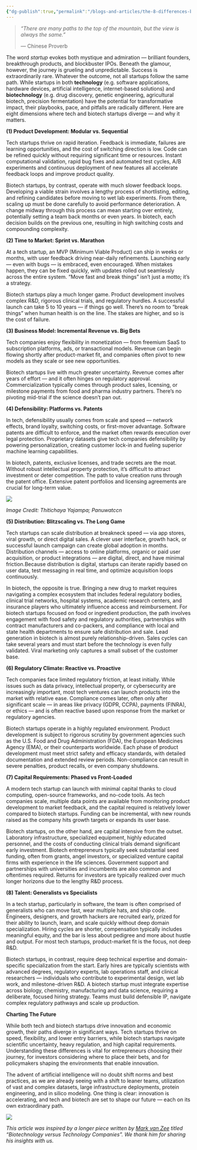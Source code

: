 ```yaml
---
{"dg-publish":true,"permalink":"/blogs-and-articles/the-8-differences-between-tech-and-biotech-startups/","tags":["precision_fermentation","alternative_proteins"],"created":"2025-10-23T17:42:47.591+01:00","updated":"2025-10-23T17:42:47.591+01:00"}
---
```


> *“There are many paths to the top of the mountain, but the view is always the same.”*
> 
> — Chinese Proverb

The word *startup* evokes both mystique and admiration — brilliant founders, breakthrough products, and blockbuster IPOs. Beneath the glamour, however, the journey is grueling and unpredictable. Success is extraordinarily rare. Whatever the outcome, not all startups follow the same path. While startups in both **technology** (e.g. software applications, hardware devices, artificial intelligence, internet-based solutions) and **biotechnology** (e.g. drug discovery, genetic engineering, agricultural biotech, precision fermentation) have the potential for transformative impact, their playbooks, pace, and pitfalls are radically different. Here are eight dimensions where tech and biotech startups diverge — and why it matters.

**(1) Product Development: Modular vs. Sequential**

Tech startups thrive on rapid iteration. Feedback is immediate, failures are learning opportunities, and the cost of switching direction is low. Code can be refined quickly without requiring significant time or resources. Instant computational validation, rapid bug fixes and automated test cycles, A/B experiments and continuous deployment of new features all accelerate feedback loops and improve product quality.

Biotech startups, by contrast, operate with much slower feedback loops. Developing a viable strain involves a lengthy process of shortlisting, editing, and refining candidates before moving to wet lab experiments. From there, scaling up must be done carefully to avoid performance deterioration. A change midway through this process can mean starting over entirely, potentially setting a team back months or even years. In biotech, each decision builds on the previous one, resulting in high switching costs and compounding complexity.

**(2) Time to Market: Sprint vs. Marathon**

At a tech startup, an MVP (Minimum Viable Product) can ship in weeks or months, with user feedback driving near-daily refinements. Launching early — even with bugs — is embraced, even encouraged. When mistakes happen, they can be fixed quickly, with updates rolled out seamlessly across the entire system. “Move fast and break things” isn’t just a motto; it’s a strategy.

Biotech startups play a much longer game. Product development involves complex R&D, rigorous clinical trials, and regulatory hurdles. A successful launch can take 5 to 10 years — if things go well. There’s no room to “break things” when human health is on the line. The stakes are higher, and so is the cost of failure.

**(3) Business Model: Incremental Revenue vs. Big Bets**

Tech companies enjoy flexibility in monetization — from freemium SaaS to subscription platforms, ads, or transactional models. Revenue can begin flowing shortly after product-market fit, and companies often pivot to new models as they scale or see new opportunities.

Biotech startups live with much greater uncertainty. Revenue comes after years of effort — and it often hinges on regulatory approval. Commercialization typically comes through product sales, licensing, or milestone payments from food and pharma industry partners. There’s no pivoting mid-trial if the science doesn’t pan out.

**(4) Defensibility: Platforms vs. Patents**

In tech, defensibility usually comes from scale and speed — network effects, brand loyalty, switching costs, or first-mover advantage. Software patents are difficult to enforce, and the market often rewards execution over legal protection. Proprietary datasets give tech companies defensibility by powering personalization, creating customer lock-in and fueling superior machine learning capabilities.

In biotech, patents, exclusive licenses, and trade secrets are the moat. Without robust intellectual property protection, it’s difficult to attract investment or deter competition. The path to value creation runs through the patent office. Extensive patent portfolios and licensing agreements are crucial for long-term value.

![](https://www.goodsignal.com/p/%7B%22src%22:%22https://substack-post-media.s3.amazonaws.com/public/images/56bcffe6-5965-4a74-b826-2e3f3a75406f_1536x1024.png%22,%22srcNoWatermark%22:null,%22fullscreen%22:null,%22imageSize%22:null,%22height%22:971,%22width%22:1456,%22resizeWidth%22:null,%22bytes%22:1883922,%22alt%22:null,%22title%22:null,%22type%22:%22image/png%22,%22href%22:null,%22belowTheFold%22:true,%22topImage%22:false,%22internalRedirect%22:%22https://www.goodsignal.com/i/173753817?img=https%3A%2F%2Fsubstack-post-media.s3.amazonaws.com%2Fpublic%2Fimages%2F56bcffe6-5965-4a74-b826-2e3f3a75406f_1536x1024.png%22,%22isProcessing%22:false,%22align%22:null,%22offset%22:false})

*Image Credit: Thitichaya Yajampa; Panuwatccn*

**(5) Distribution: Blitzscaling vs. The Long Game**

Tech startups can scale distribution at breakneck speed — via app stores, viral growth, or direct digital sales. A clever user interface, growth hack, or successful launch campaign can create global adoption in months. Distribution channels — access to online platforms, organic or paid user acquisition, or product integrations — are digital, direct, and have minimal friction.Because distribution is digital, startups can iterate rapidly based on user data, test messaging in real time, and optimize acquisition loops continuously.

In biotech, the opposite is true. Bringing a new drug to market requires navigating a complex ecosystem that includes federal regulatory bodies, clinical trial networks, hospital systems, academic research centers, and insurance players who ultimately influence access and reimbursement. For biotech startups focused on food or ingredient production, the path involves engagement with food safety and regulatory authorities, partnerships with contract manufacturers and co-packers, and compliance with local and state health departments to ensure safe distribution and sale. Lead generation in biotech is almost purely relationship-driven. Sales cycles can take several years and must start before the technology is even fully validated. Viral marketing only captures a small subset of the customer base.

**(6) Regulatory Climate: Reactive vs. Proactive**

Tech companies face limited regulatory friction, at least initially. While issues such as data privacy, intellectual property, or cybersecurity are increasingly important, most tech ventures can launch products into the market with relative ease. Compliance comes later, often only after significant scale — in areas like privacy (GDPR, CCPA), payments (FINRA), or ethics — and is often reactive based upon response from the market or regulatory agencies.

Biotech startups operate in a highly regulated environment. Product development is subject to rigorous scrutiny by government agencies such as the U.S. Food and Drug Administration (FDA), the European Medicines Agency (EMA), or their counterparts worldwide. Each phase of product development must meet strict safety and efficacy standards, with detailed documentation and extended review periods. Non-compliance can result in severe penalties, product recalls, or even company shutdowns.

**(7) Capital Requirements: Phased vs Front-Loaded**

A modern tech startup can launch with minimal capital thanks to cloud computing, open-source frameworks, and no-code tools. As tech companies scale, multiple data points are available from monitoring product development to market feedback, and the capital required is relatively lower compared to biotech startups. Funding can be incremental, with new rounds raised as the company hits growth targets or expands its user base.

Biotech startups, on the other hand, are capital intensive from the outset. Laboratory infrastructure, specialized equipment, highly educated personnel, and the costs of conducting clinical trials demand significant early investment. Biotech entrepreneurs typically seek substantial seed funding, often from grants, angel investors, or specialized venture capital firms with experience in the life sciences. Government support and partnerships with universities and incumbents are also common and oftentimes required. Returns for investors are typically realized over much longer horizons due to the lengthy R&D process.

**(8) Talent: Generalists vs Specialists**

In a tech startup, particularly in software, the team is often comprised of generalists who can move fast, wear multiple hats, and ship code. Engineers, designers, and growth hackers are recruited early, prized for their ability to launch, learn, and scale quickly without deep domain specialization. Hiring cycles are shorter, compensation typically includes meaningful equity, and the bar is less about pedigree and more about hustle and output. For most tech startups, product-market fit is the focus, not deep R&D.

Biotech startups, in contrast, require deep technical expertise and domain-specific specialization from the start. Early hires are typically scientists with advanced degrees, regulatory experts, lab operations staff, and clinical researchers — individuals who contribute to experimental design, wet lab work, and milestone-driven R&D. A biotech startup must integrate expertise across biology, chemistry, manufacturing and data science, requiring a deliberate, focused hiring strategy. Teams must build defensible IP, navigate complex regulatory pathways and scale up production.

**Charting The Future**

While both tech and biotech startups drive innovation and economic growth, their paths diverge in significant ways. Tech startups thrive on speed, flexibility, and lower entry barriers, while biotech startups navigate scientific uncertainty, heavy regulation, and high capital requirements. Understanding these differences is vital for entrepreneurs choosing their journey, for investors considering where to place their bets, and for policymakers shaping the environments that enable innovation.

The advent of artificial intelligence will no doubt shift norms and best practices, as we are already seeing with a shift to leaner teams, utilization of vast and complex datasets, large infrastructure deployments, protein engineering, and in silico modeling. One thing is clear: innovation is accelerating, and tech and biotech are set to shape our future — each on its own extraordinary path.

![](https://www.goodsignal.com/p/%7B%22src%22:%22https://substack-post-media.s3.amazonaws.com/public/images/ff396085-21e2-4e4c-8c44-0335d42573cb_3052x1655.png%22,%22srcNoWatermark%22:null,%22fullscreen%22:null,%22imageSize%22:null,%22height%22:790,%22width%22:1456,%22resizeWidth%22:null,%22bytes%22:369687,%22alt%22:null,%22title%22:null,%22type%22:%22image/png%22,%22href%22:null,%22belowTheFold%22:true,%22topImage%22:false,%22internalRedirect%22:%22https://www.goodsignal.com/i/173753817?img=https%3A%2F%2Fsubstack-post-media.s3.amazonaws.com%2Fpublic%2Fimages%2Fff396085-21e2-4e4c-8c44-0335d42573cb_3052x1655.png%22,%22isProcessing%22:false,%22align%22:null,%22offset%22:false})

*This article was inspired by a longer piece written by [Mark van Zee](https://www.linkedin.com/in/mark-van-zee-089910154/) titled “Biotechnology versus Technology Companies”. We thank him for sharing his insights with us.*